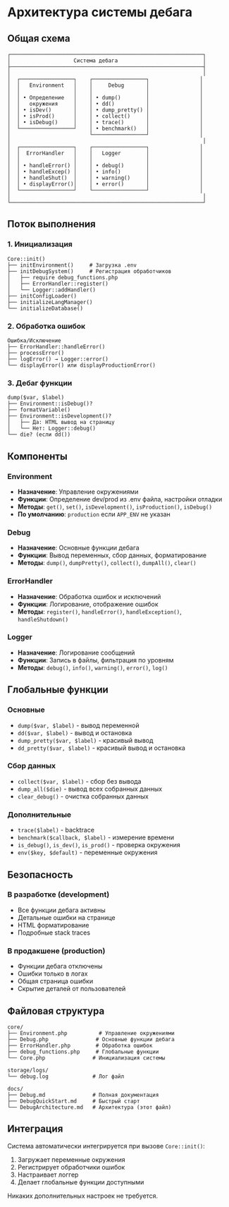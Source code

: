 # Архитектура системы дебага

## Общая схема

```
┌─────────────────────────────────────────────────────────────┐
│                    Система дебага                           │
├─────────────────────────────────────────────────────────────┤
│                                                             │
│  ┌─────────────────┐    ┌─────────────────┐                │
│  │   Environment   │    │     Debug       │                │
│  │                 │    │                 │                │
│  │ • Определение   │    │ • dump()        │                │
│  │   окружения     │    │ • dd()          │                │
│  │ • isDev()       │    │ • dump_pretty() │                │
│  │ • isProd()      │    │ • collect()     │                │
│  │ • isDebug()     │    │ • trace()       │                │
│  └─────────────────┘    │ • benchmark()   │                │
│                         └─────────────────┘                │
│                                                             │
│  ┌─────────────────┐    ┌─────────────────┐                │
│  │  ErrorHandler   │    │   Logger        │                │
│  │                 │    │                 │                │
│  │ • handleError() │    │ • debug()       │                │
│  │ • handleExcep() │    │ • info()        │                │
│  │ • handleShut()  │    │ • warning()     │                │
│  │ • displayError()│    │ • error()       │                │
│  └─────────────────┘    └─────────────────┘                │
│                                                             │
└─────────────────────────────────────────────────────────────┘
```

## Поток выполнения

### 1. Инициализация
```
Core::init()
├── initEnvironment()     # Загрузка .env
├── initDebugSystem()     # Регистрация обработчиков
│   ├── require debug_functions.php
│   ├── ErrorHandler::register()
│   └── Logger::addHandler()
├── initConfigLoader()
├── initializeLangManager()
└── initializeDatabase()
```

### 2. Обработка ошибок
```
Ошибка/Исключение
├── ErrorHandler::handleError()
├── processError()
├── logError() → Logger::error()
└── displayError() или displayProductionError()
```

### 3. Дебаг функции
```
dump($var, $label)
├── Environment::isDebug()?
├── formatVariable()
├── Environment::isDevelopment()?
│   ├── Да: HTML вывод на страницу
│   └── Нет: Logger::debug()
└── die? (если dd())
```

## Компоненты

### Environment
- **Назначение**: Управление окружениями
- **Функции**: Определение dev/prod из .env файла, настройки отладки
- **Методы**: `get()`, `set()`, `isDevelopment()`, `isProduction()`, `isDebug()`
- **По умолчанию**: `production` если `APP_ENV` не указан

### Debug
- **Назначение**: Основные функции дебага
- **Функции**: Вывод переменных, сбор данных, форматирование
- **Методы**: `dump()`, `dumpPretty()`, `collect()`, `dumpAll()`, `clear()`

### ErrorHandler
- **Назначение**: Обработка ошибок и исключений
- **Функции**: Логирование, отображение ошибок
- **Методы**: `register()`, `handleError()`, `handleException()`, `handleShutdown()`

### Logger
- **Назначение**: Логирование сообщений
- **Функции**: Запись в файлы, фильтрация по уровням
- **Методы**: `debug()`, `info()`, `warning()`, `error()`, `log()`

## Глобальные функции

### Основные
- `dump($var, $label)` - вывод переменной
- `dd($var, $label)` - вывод и остановка
- `dump_pretty($var, $label)` - красивый вывод
- `dd_pretty($var, $label)` - красивый вывод и остановка

### Сбор данных
- `collect($var, $label)` - сбор без вывода
- `dump_all($die)` - вывод всех собранных данных
- `clear_debug()` - очистка собранных данных

### Дополнительные
- `trace($label)` - backtrace
- `benchmark($callback, $label)` - измерение времени
- `is_debug()`, `is_dev()`, `is_prod()` - проверка окружения
- `env($key, $default)` - переменные окружения

## Безопасность

### В разработке (development)
- Все функции дебага активны
- Детальные ошибки на странице
- HTML форматирование
- Подробные stack traces

### В продакшене (production)
- Функции дебага отключены
- Ошибки только в логах
- Общая страница ошибки
- Скрытие деталей от пользователей

## Файловая структура

```
core/
├── Environment.php          # Управление окружениями
├── Debug.php               # Основные функции дебага
├── ErrorHandler.php        # Обработка ошибок
├── debug_functions.php     # Глобальные функции
└── Core.php               # Инициализация системы

storage/logs/
└── debug.log              # Лог файл

docs/
├── Debug.md               # Полная документация
├── DebugQuickStart.md     # Быстрый старт
└── DebugArchitecture.md   # Архитектура (этот файл)
```

## Интеграция

Система автоматически интегрируется при вызове `Core::init()`:

1. Загружает переменные окружения
2. Регистрирует обработчики ошибок
3. Настраивает логгер
4. Делает глобальные функции доступными

Никаких дополнительных настроек не требуется.
